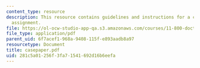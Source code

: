 ```yaml
---
content_type: resource
description: This resource contains guidelines and instructions for a case analysis
  assignment.
file: https://ol-ocw-studio-app-qa.s3.amazonaws.com/courses/11-800-doctoral-research-seminar-knowledge-in-the-public-arena-spring-2007/281c5a01256f3fa71541692d16b6eefa_casepaper.pdf
file_type: application/pdf
parent_uid: 6f7acef1-968a-9408-115f-e893aadb8a97
resourcetype: Document
title: casepaper.pdf
uid: 281c5a01-256f-3fa7-1541-692d16b6eefa
---
```


